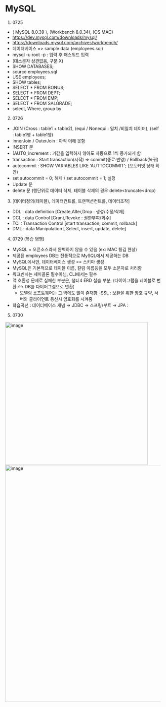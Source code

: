# MySQL

1. 0725
- ( MySQL 8.0.39 ), (Workbench 8.0.34), (OS MAC)
- https://dev.mysql.com/downloads/mysql/
- https://downloads.mysql.com/archives/workbench/
- 데이터베이스 => sample data (employees.sql)
- mysql -u root -p : 입력 후 패스워드 입력
- (대소문자 상관없음, 구분 X)
- SHOW DATABASES;
- source employees.sql
- USE employees;
- SHOW tables;
- SELECT * FROM BONUS;
- SELECT * FROM DEPT;
- SELECT * FROM EMP;
- SELECT * FROM SALGRADE;
- select, Where, group by


2. 0726
- JOIN (Cross : table1 + table2), (equi / Nonequi : 일치 /비일치 데이터), (self : table1행 + table1행)
- InnerJoin / OuterJoin : 아직 이해 못함
- INSERT 문 
- (AUTO_increment : 키값을 입력하지 않아도 자동으로 1씩 증가되게 함
- transaction : Start transaction(시작) => commit(종료:반영) / Rollback(복귀)
- autocommit : SHOW VARIABLES LIKE 'AUTTOCOMMIT'; (오토커밋 상태 확인)
- set autocommit = 0; 해제 / set autocommit = 1; 설정
- Update 문
- delete 문 (행단위로 데이터 삭제, 테이블 삭제의 경우 delete<truncate<drop)
  
   
3. [데이터정의(테이블), 데이터컨트롤, 트랜잭션컨트롤, 데이터조작]
- DDL : data definition [Create,Alter,Drop : 생성/수정/삭제]
- DCL : data Control [Grant,Revoke : 권한부여/회수]
- TCI : Transaction Control [start transaction, commit, rollback]
- DML : data Manipulation [ Select, insert, update, delete]


4. 0729 (복습 병행)
- MySQL = 오픈소스라서 완벽하지 않을 수 있음 (ex: MAC 튕김 현상)
- 제공된 employees DB는 전통적으로 MySQL에서 제공하는 DB
- MySQL에서만, 데이터베이스 생성 == 스키마 생성 
- MySQL은 기본적으로 테이블 이름, 칼럼 이름등을 모두 소문자로 처리함
- 워크벤치는 세미콜론 필수아님, CLI에서는 필수 
- 맥 호환성 문제로 실패한 부분은, 챕터4 ERD 실습 부분;
    (다이어그램을 테이블로 변환 ↔ DB를 다이어그램으로 변환)
    * 모델링 소프트웨어는 그 밖에도 많이 존재함
-SSL : 보완을 위한 암호 규약, 서버와 클라이언트 통신시 암호화를 시켜줌 
- 학습곡선  : 데이터베이스 개념 → JDBC → 스프링/부트 → JPA :

5. 0730 

<img width="461" alt="image" src="https://github.com/user-attachments/assets/84986b53-98a5-40ed-97b6-bf0a4efaaea3">
<img width="764" alt="image" src="https://github.com/user-attachments/assets/2bc85f5c-88a6-4d02-a0fe-42a77d97bd37">


